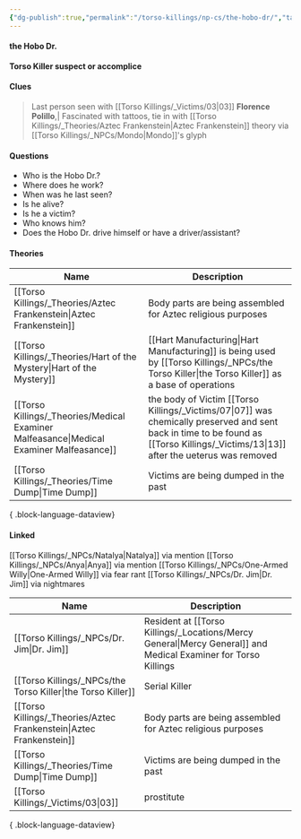 ```yaml
---
{"dg-publish":true,"permalink":"/torso-killings/np-cs/the-hobo-dr/","tags":["Torso"]}
---
```



#### the Hobo Dr.
**Torso Killer suspect or accomplice**

#### Clues
> Last person seen with [[Torso Killings/_Victims/03\|03]] **Florence Polillo**,| Fascinated with tattoos, tie in with [[Torso Killings/_Theories/Aztec Frankenstein\|Aztec Frankenstein]] theory via [[Torso Killings/_NPCs/Mondo\|Mondo]]'s glyph
> 
#### Questions
- Who is the Hobo Dr.?  
- Where does he work?  
- When was he last seen?  
- Is he alive?
- Is he a victim?
- Who knows him?
- Does the Hobo Dr. drive himself or have a driver/assistant?

#### Theories
| Name                                                                                       | Description                                                                                                                  |
| ------------------------------------------------------------------------------------------ | ---------------------------------------------------------------------------------------------------------------------------- |
| [[Torso Killings/_Theories/Aztec Frankenstein\|Aztec Frankenstein]]                     | Body parts are being assembled for Aztec religious purposes                                                                  |
| [[Torso Killings/_Theories/Hart of the Mystery\|Hart of the Mystery]]                   | [[Hart Manufacturing\|Hart Manufacturing]] is being used by [[Torso Killings/_NPCs/the Torso Killer\|the Torso Killer]] as a base of operations                                         |
| [[Torso Killings/_Theories/Medical Examiner Malfeasance\|Medical Examiner Malfeasance]] | the body of Victim [[Torso Killings/_Victims/07\|07]] was chemically preserved and sent back in time to be found as [[Torso Killings/_Victims/13\|13]] after the ueterus was removed |
| [[Torso Killings/_Theories/Time Dump\|Time Dump]]                                       | Victims are being dumped in the past                                                                                         |

{ .block-language-dataview}

#### Linked
[[Torso Killings/_NPCs/Natalya\|Natalya]] via mention
[[Torso Killings/_NPCs/Anya\|Anya]] via mention
[[Torso Killings/_NPCs/One-Armed Willy\|One-Armed Willy]] via fear rant
[[Torso Killings/_NPCs/Dr. Jim\|Dr. Jim]] via nightmares

| Name                                                                   | Description                                                           |
| ---------------------------------------------------------------------- | --------------------------------------------------------------------- |
| [[Torso Killings/_NPCs/Dr. Jim\|Dr. Jim]]                           | Resident at [[Torso Killings/_Locations/Mercy General\|Mercy General]] and Medical Examiner for Torso Killings |
| [[Torso Killings/_NPCs/the Torso Killer\|the Torso Killer]]         | Serial Killer                                                         |
| [[Torso Killings/_Theories/Aztec Frankenstein\|Aztec Frankenstein]] | Body parts are being assembled for Aztec religious purposes           |
| [[Torso Killings/_Theories/Time Dump\|Time Dump]]                   | Victims are being dumped in the past                                  |
| [[Torso Killings/_Victims/03\|03]]                                  | prostitute                                                            |

{ .block-language-dataview}